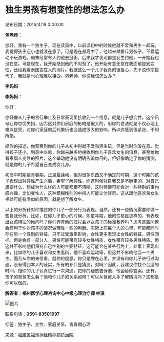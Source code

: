 # 独生男孩有想变性的想法怎么办

发布日期：2016/4/19 0:00:00

**包老师：**

您好，我有一个独生子，现在读高中，以前读初中的时候他就不爱和男生一起玩，我觉得孩子还小也就没在意了。可是现在都高中了，他越来越排斥男孩子，不爱运动不玩游戏。周末经常有人约他去逛街，后来我才发现都是女生约他，一开始我也没在意。可是现在，我开始感到他的不对劲了，他开始有意无意在我面前提到变性，还给我看泰国变性人的照片。我就这么一个儿子我真的很担心，先不说传宗接代了，我就是也心理难以接受。包老师，你说我该怎么办？

**李妈妈**

**李妈妈：**

你好：

你好像从儿子的言行举止及日常表现里接收到一个信息，就是儿子想变性。这个讯号让你惊慌失措，因为这对你们家庭的影响是很大的，用你的说法就是不仅心理上难以接受，对你们家庭的后代繁衍也会造成很大的影响。所以你感到很紧张，不知所措。

据你的描述，你观察到你的儿子从初中时就不爱和男生玩，但是当时你没在意。觉得孩子还小。到高中以后，你越来越多地接收到你儿子喜欢女生的讯息，甚至给你看泰国人变性的照片，这个举动他没有明确告诉你目的，但好像确定了你的猜测，就是你的儿子希望自己变成女儿身。

初高中时期是青春期，正是最躁动，但对很多东西又不确定的时期，这个时期的孩子表现出对异性产生兴趣，希望了解异性，而这时候对自我又是不确定的，对自己想要什么，想成为什么样的人可能都很不清晰，这时候很可能会对一些特别的事物感兴趣，比如变性人，这种模糊性别的中间人可能让他好奇。这从跟他喜欢和女生相处可能有类似的原因，就是想了解女生。

以上的分析针对你描述的你儿子一部分行为表现。当然，还有一些情况需要你做一些自我分析。比如，在你儿子更小的时候，即童年期，他的性格是怎样的，有表现出女孩特征的倾向吗？你们养育他的过程会以女孩子的标准教养吗？思考这些问题会有利于你对孩子的情况做理性一些的判断。实际上在每个人的心里，可能都同时存在另一个性别的特征，只不过受激素影响，女性更多表现出女性的特征，男性同样。但是会有一部分人，男性可能带有较多女性特质，女性带有较多男性特质，但这并不影响他们保持自己性别的主要特征，这可能会在某些行为上，处事上表现出来，比如你的儿子喜欢和女生逛街，他不喜欢运动等，但这并不影响他当一个男生。而且从你的来信看，就你的疑惑，你只是埋在心里，并没有和你儿子进行过沟通，没有得到本人的证实，所有的都只是猜测，对吗？因此，我建议你找个合适的时间，跟你的儿子认真进行一次沟通，把你的疑惑告诉他，他会给你答案。还有，孩子的爸爸怎么看？他和你儿子的关系如何？可以从爸爸入手了解情况吗？这都是你可以做的。

**解答者：福州医学心理咨询中心中级心理治疗师 林淄**

![图片](https://www.fzsdeyy.com/upload/202305/24/202305241747147284.png)

联系电话：**0591-83501997**

标签：独生子、变性、家庭关系、青春期心理

来源：[福建省福州神经精神病防治院](https://www.fzsdeyy.com)